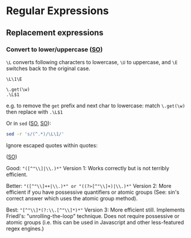# Regular Expressions

## Replacement expressions

### Convert to lower/uppercase ([SO](http://stackoverflow.com/a/21313098/125246))

`\L` converts following characters to lowercase, `\U` to uppercase, and `\E` switches back to the original case.
```regexp
\L\1\E

\.get(\w)
.\L$1
```

e.g. to remove the `get` prefix and next char to lowercase: match `\.get(\w)` then replace with `.\L$1`

Or in `sed` ([SO](http://stackoverflow.com/a/1159389/125246), [SO](http://stackoverflow.com/a/870498/125246)):

```bash
sed -r 's/(^.*)/\L\1/'
```

Ignore escaped quotes within quotes:

([SO](https://stackoverflow.com/a/5696141/125246))

Good:
`"([^"\\]|\\.)*"`
Version 1: Works correctly but is not terribly efficient.

Better:
`"([^"\\]++|\\.)*" or "((?>[^"\\]+)|\\.)*"`
Version 2: More efficient if you have possessive quantifiers or atomic groups (See: sin's correct answer which uses the atomic group method).

Best:
`"[^"\\]*(?:\\.[^"\\]*)*"`
Version 3: More efficient still. Implements Friedl's: "unrolling-the-loop" technique. Does not require possessive or atomic groups (i.e. this can be used in Javascript and other less-featured regex engines.)
```
